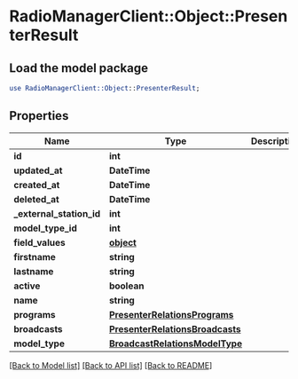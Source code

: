 # RadioManagerClient::Object::PresenterResult

## Load the model package
```perl
use RadioManagerClient::Object::PresenterResult;
```

## Properties
Name | Type | Description | Notes
------------ | ------------- | ------------- | -------------
**id** | **int** |  | 
**updated_at** | **DateTime** |  | 
**created_at** | **DateTime** |  | 
**deleted_at** | **DateTime** |  | 
**_external_station_id** | **int** |  | [optional] 
**model_type_id** | **int** |  | 
**field_values** | [**object**](.md) |  | [optional] 
**firstname** | **string** |  | [optional] 
**lastname** | **string** |  | [optional] 
**active** | **boolean** |  | [optional] 
**name** | **string** |  | [optional] 
**programs** | [**PresenterRelationsPrograms**](PresenterRelationsPrograms.md) |  | [optional] 
**broadcasts** | [**PresenterRelationsBroadcasts**](PresenterRelationsBroadcasts.md) |  | [optional] 
**model_type** | [**BroadcastRelationsModelType**](BroadcastRelationsModelType.md) |  | [optional] 

[[Back to Model list]](../README.md#documentation-for-models) [[Back to API list]](../README.md#documentation-for-api-endpoints) [[Back to README]](../README.md)


